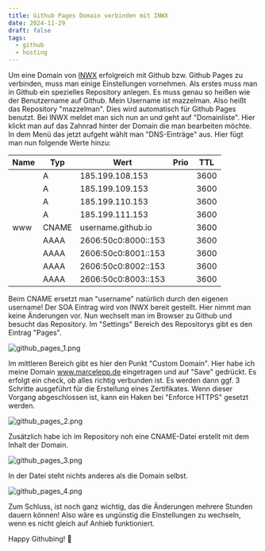 ```yaml
---
title: Github Pages Domain verbinden mit INWX
date: 2024-11-29
draft: false
tags:
  - github
  - hosting
---
```

Um eine Domain von <a href="https://www.inwx.de" target="_blank" rel="noopener noreferrer">INWX</a> erfolgreich mit Github bzw. Github Pages zu verbinden, muss man einige Einstellungen vornehmen. Als erstes muss man in Github ein spezielles Repository anlegen. Es muss genau so heißen wie der Benutzername auf Github. Mein Username ist mazzelman. Also heißt das Repository "mazzelman". Dies wird automatisch für Github Pages benutzt. Bei INWX meldet man sich nun an und geht auf "Domainliste". Hier klickt man auf das Zahnrad hinter der Domain die man bearbeiten möchte. In dem Menü das jetzt aufgeht wählt man "DNS-Einträge" aus. Hier fügt man nun folgende Werte hinzu:

| Name | Typ   | Wert                | Prio | TTL  |
| ---- | ----- | ------------------- | ---- | ---- |
|      | A     | 185.199.108.153     |      | 3600 |
|      | A     | 185.199.109.153     |      | 3600 |
|      | A     | 185.199.110.153     |      | 3600 |
|      | A     | 185.199.111.153     |      | 3600 |
| www  | CNAME | username.github.io  |      | 3600 |
|      | AAAA  | 2606:50c0:8000::153 |      | 3600 |
|      | AAAA  | 2606:50c0:8001::153 |      | 3600 |
|      | AAAA  | 2606:50c0:8002::153 |      | 3600 |
|      | AAAA  | 2606:50c0:8003::153 |      | 3600 |
Beim CNAME ersetzt man "username" natürlich durch den eigenen username! Der SOA Eintrag wird von INWX bereit gestellt. Hier nimmt man keine Änderungen vor. Nun wechselt man im Browser zu Github und besucht das Repository. Im "Settings" Bereich des Repositorys gibt es den Eintrag "Pages".

![github_pages_1.png](https://www.marcelepp.de/images/github_pages_1.png)

Im mittleren Bereich gibt es hier den Punkt "Custom Domain". Hier habe ich meine Domain www.marcelepp.de eingetragen und auf "Save" gedrückt. Es erfolgt ein check, ob alles richtig verbunden ist. Es werden dann ggf. 3 Schritte ausgeführt für die Erstellung eines Zertifikates. Wenn dieser Vorgang abgeschlossen ist, kann ein Haken bei "Enforce HTTPS" gesetzt werden.

![github_pages_2.png](https://www.marcelepp.de/images/github_pages_2.png)

Zusätzlich habe ich im Repository noh eine CNAME-Datei erstellt mit dem Inhalt der Domain.

![github_pages_3.png](https://www.marcelepp.de/images/github_pages_3.png)

In der Datei steht nichts anderes als die Domain selbst.

![github_pages_4.png](https://www.marcelepp.de/images/github_pages_4.png)

Zum Schluss, ist noch ganz wichtig, das die Änderungen mehrere Stunden dauern können! Also wäre es ungünstig die Einstellungen zu wechseln, wenn es nicht gleich auf Anhieb funktioniert. 

Happy Githubing! 🥳
